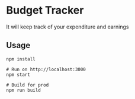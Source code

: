 # Budget Tracker
It will keep track of your expenditure and earnings

## Usage

```
npm install

# Run on http://localhost:3000
npm start

# Build for prod
npm run build
```
